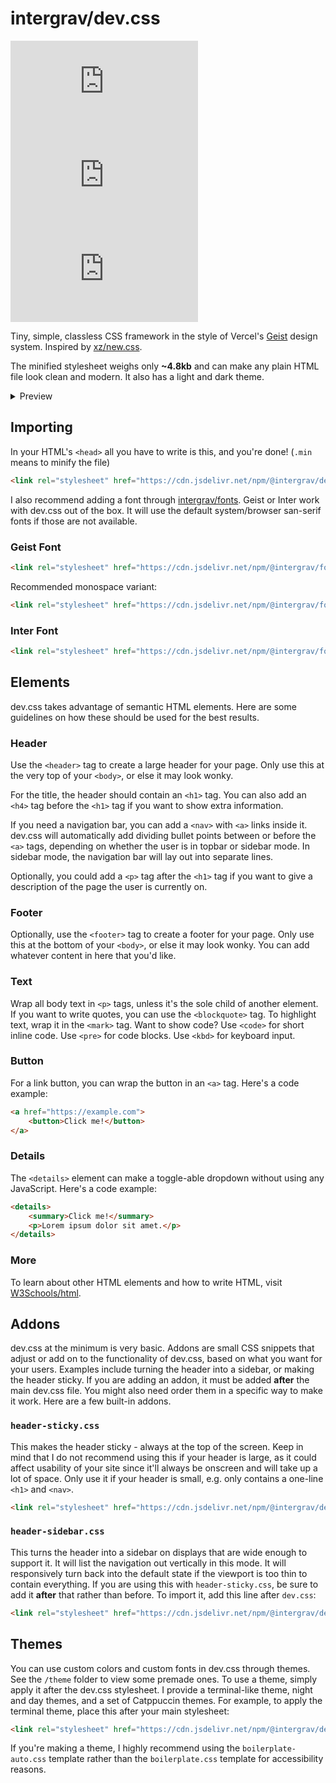 # intergrav/dev.css

[![NPM Version](https://img.shields.io/npm/v/@intergrav/dev.css)](https://www.npmjs.com/package/@intergrav/dev.css) [![jsDelivr hits (npm)](https://img.shields.io/jsdelivr/npm/hm/@intergrav/dev.css)](https://cdn.jsdelivr.net/npm/@intergrav/dev.css/) [![GitHub Repo stars](https://img.shields.io/github/stars/intergrav/dev.css)](https://github.com/intergrav/dev.css)

Tiny, simple, classless CSS framework in the style of Vercel's [Geist](https://vercel.com/geist) design system. Inspired by [xz/new.css](https://github.com/xz/new.css).

The minified stylesheet weighs only **~4.8kb** and can make any plain HTML file look clean and modern. It also has a light and dark theme.

<details>
<summary>Preview</summary>

<img src="https://raw.githubusercontent.com/intergrav/branding/main/dev.css/preview/desktop-light.png" alt="dev.css desktop demo, light mode">
<img src="https://raw.githubusercontent.com/intergrav/branding/main/dev.css/preview/desktop-dark.png" alt="dev.css desktop demo, dark mode">
<img height="748px" src="https://raw.githubusercontent.com/intergrav/branding/main/dev.css/preview/mobile-light.png" alt="dev.css mobile demo, dark mode">
<img height="748px" src="https://raw.githubusercontent.com/intergrav/branding/main/dev.css/preview/mobile-dark.png" alt="dev.css mobile demo, dark mode">

</details>

## Importing

In your HTML's `<head>` all you have to write is this, and you're done! (`.min` means to minify the file)

```html
<link rel="stylesheet" href="https://cdn.jsdelivr.net/npm/@intergrav/dev.css@3">
```

I also recommend adding a font through [intergrav/fonts](https://github.com/intergrav/fonts). Geist or Inter work with dev.css out of the box. It will use the default system/browser san-serif fonts if those are not available.

### Geist Font

```html
<link rel="stylesheet" href="https://cdn.jsdelivr.net/npm/@intergrav/fonts@1/serve/geist.min.css">
```

Recommended monospace variant:

```html
<link rel="stylesheet" href="https://cdn.jsdelivr.net/npm/@intergrav/fonts@1/serve/geist-mono.min.css">
```

### Inter Font

```html
<link rel="stylesheet" href="https://cdn.jsdelivr.net/npm/@intergrav/fonts@1/serve/inter.min.css">
```

## Elements

dev.css takes advantage of semantic HTML elements. Here are some guidelines on how these should be used for the best results.

### Header

Use the `<header>` tag to create a large header for your page. Only use this at the very top of your `<body>`, or else it may look wonky.

For the title, the header should contain an `<h1>` tag. You can also add an `<h4>` tag before the `<h1>` tag if you want to show extra information.

If you need a navigation bar, you can add a `<nav>` with `<a>` links inside it. dev.css will automatically add dividing bullet points between or before the `<a>` tags, depending on whether the user is in topbar or sidebar mode. In sidebar mode, the navigation bar will lay out into separate lines.

Optionally, you could add a `<p>` tag after the `<h1>` tag if you want to give a description of the page the user is currently on.

### Footer

Optionally, use the `<footer>` tag to create a footer for your page. Only use this at the bottom of your `<body>`, or else it may look wonky. You can add whatever content in here that you'd like.

### Text

Wrap all body text in `<p>` tags, unless it's the sole child of another element. If you want to write quotes, you can use the `<blockquote>` tag. To highlight text, wrap it in the `<mark>` tag. Want to show code? Use `<code>` for short inline code. Use `<pre>` for code blocks. Use `<kbd>` for keyboard input.

### Button

For a link button, you can wrap the button in an `<a>` tag. Here's a code example:

```html
<a href="https://example.com">
	<button>Click me!</button>
</a>
```

### Details

The `<details>` element can make a toggle-able dropdown without using any JavaScript. Here's a code example:

```html
<details>
	<summary>Click me!</summary>
	<p>Lorem ipsum dolor sit amet.</p>
</details>
```

### More

To learn about other HTML elements and how to write HTML, visit [W3Schools/html](https://www.w3schools.com/html/).

## Addons

dev.css at the minimum is very basic. Addons are small CSS snippets that adjust or add on to the functionality of dev.css, based on what you want for your users. Examples include turning the header into a sidebar, or making the header sticky. If you are adding an addon, it must be added **after** the main dev.css file. You might also need order them in a specific way to make it work. Here are a few built-in addons.

### `header-sticky.css`

This makes the header sticky - always at the top of the screen. Keep in mind that I do not recommend using this if your header is large, as it could affect usability of your site since it'll always be onscreen and will take up a lot of space. Only use it if your header is small, e.g. only contains a one-line `<h1>` and `<nav>`.

```html
<link rel="stylesheet" href="https://cdn.jsdelivr.net/npm/@intergrav/dev.css@3/addon/header-sticky.min.css">
```

### `header-sidebar.css`

This turns the header into a sidebar on displays that are wide enough to support it. It will list the navigation out vertically in this mode. It will responsively turn back into the default state if the viewport is too thin to contain everything. If you are using this with `header-sticky.css`, be sure to add it **after** that rather than before. To import it, add this line after `dev.css`:

```html
<link rel="stylesheet" href="https://cdn.jsdelivr.net/npm/@intergrav/dev.css@3/addon/header-sidebar.min.css">
```

## Themes

You can use custom colors and custom fonts in dev.css through themes. See the `/theme` folder to view some premade ones. To use a theme, simply apply it after the dev.css stylesheet. I provide a terminal-like theme, night and day themes, and a set of Catppuccin themes. For example, to apply the terminal theme, place this after your main stylesheet:

```html
<link rel="stylesheet" href="https://cdn.jsdelivr.net/npm/@intergrav/dev.css@3/theme/terminal.min.css">
```

If you're making a theme, I highly recommend using the `boilerplate-auto.css` template rather than the `boilerplate.css` template for accessibility reasons.
